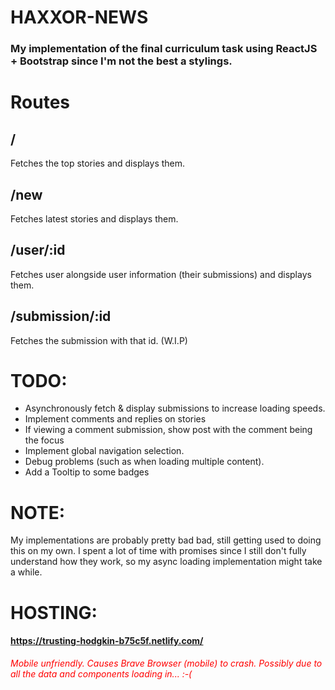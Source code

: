 <h1><b> HAXXOR-NEWS </b></h1>

### My implementation of the final curriculum task using ReactJS + Bootstrap since I'm not the best a stylings.

# Routes
## /
Fetches the top stories and displays them.


## /new
Fetches latest stories and displays them.


## /user/:id
Fetches user alongside user information (their submissions) and displays them.

## /submission/:id
Fetches the submission with that id. (W.I.P)

# TODO:
- Asynchronously fetch & display submissions to increase loading speeds.
- Implement comments and replies on stories
- If viewing a comment submission, show post with the comment being the focus
- Implement global navigation selection.
- Debug problems (such as when loading multiple content).
- Add a Tooltip to some badges

# NOTE:
My implementations are probably pretty bad bad, still getting used to doing this on my own. I spent a lot of time with promises since I still don't fully understand how they work, so my async loading implementation might take a while.

# HOSTING:
#### https://trusting-hodgkin-b75c5f.netlify.com/

<i style="color: red"> Mobile unfriendly. Causes Brave Browser (mobile) to crash. Possibly due to all the data and components loading in... :-( </i>